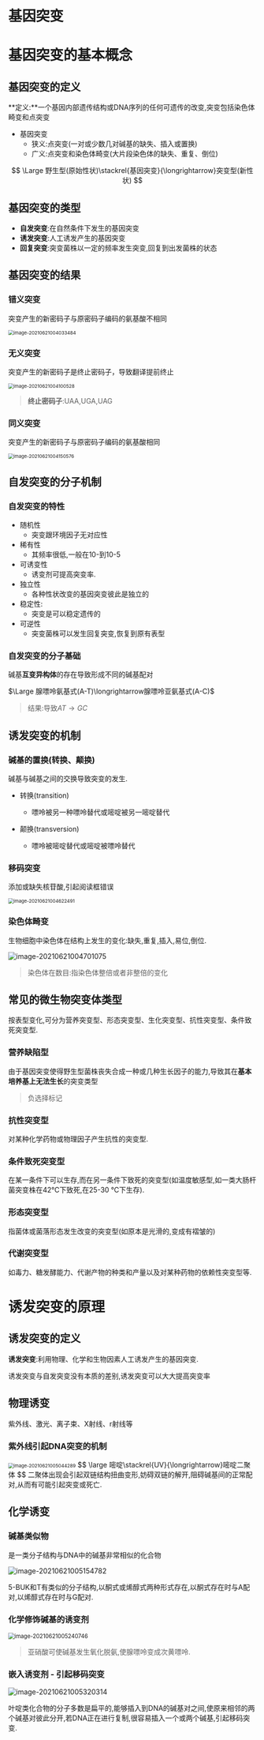 # 基因突变

# 基因突变的基本概念

## 基因突变的定义

**定义:**一个基因内部遗传结构或DNA序列的任何可遗传的改变,突变包括染色体畸变和点突变

+   基因突变
    +   狭义:点突变(一对或少数几对碱基的缺失、插入或置换)
    +   广义:点突变和染色体畸变(大片段染色体的缺失、重复、倒位)

$$
\Large 野生型(原始性状)\stackrel{基因突变}{\longrightarrow}突变型(新性状)
$$

## 基因突变的类型

+   **自发突变**:在自然条件下发生的基因突变
+   **诱发突变**:人工诱发产生的基因突变
+   **回复突变**:突变菌株以一定的频率发生突变,回复到出发菌株的状态

## 基因突变的结果

### 错义突变

突变产生的新密码子与原密码子编码的氨基酸不相同

<img src="image/image-20210621004033484.png" alt="image-20210621004033484" style="zoom: 67%;" />

### 无义突变

突变产生的新密码子是终止密码子，导致翻译提前终止

<img src="image/image-20210621004100528.png" alt="image-20210621004100528" style="zoom:67%;" />

>   **终止密码子**:UAA,UGA,UAG

### 同义突变

突变产生的新密码子与原密码子编码的氨基酸相同

<img src="image/image-20210621004150576.png" alt="image-20210621004150576" style="zoom:67%;" />

## 自发突变的分子机制

### 自发突变的特性

+   随机性
    +   突变跟环境因子无对应性
+   稀有性
    +   其频率很低,一般在10-到10-5
+   可诱变性
    +   诱变剂可提高突变率.
+   独立性
    +   各种性状改变的基因突变彼此是独立的
+   稳定性:
    +   突变是可以稳定遗传的
+   可逆性
    +   突变菌株可以发生回复突变,恢复到原有表型

### 自发突变的分子基础

碱基**互变异构体**的存在导致形成不同的碱基配对

$\Large 腺嘌呤氨基式(A-T)\longrightarrow腺嘌呤亚氨基式(A-C)$

>   结果:导致$AT\to GC$

## 诱发突变的机制

### 碱基的置换(转换、颠换)

碱基与碱基之间的交换导致突变的发生.

+   转换(transition)
    +   嘌呤被另一种嘌呤替代或嘧啶被另一嘧啶替代

+   颠换(transversion)
    +   嘌呤被嘧啶替代或嘧啶被嘌呤替代

### 移码突变

添加或缺失核苷酸,引起阅读框错误

<img src="image/image-20210621004622491.png" alt="image-20210621004622491" style="zoom:67%;" />

### 染色体畸变

生物细胞中染色体在结构上发生的变化:缺失,重复,插入,易位,倒位.

![image-20210621004701075](image/image-20210621004701075.png)

>    染色体在数目:指染色体整倍或者非整倍的变化

## 常见的微生物突变体类型

按表型变化,可分为营养突变型、形态突变型、生化突变型、抗性突变型、条件致死突变型.

### 营养缺陷型

由于基因突变使得野生型菌株丧失合成一种或几种生长因子的能力,导致其在**基本培养基上无法生长**的突变类型

>   负选择标记

### 抗性突变型

对某种化学药物或物理因子产生抗性的突变型.

### 条件致死突变型

在某一条件下可以生存,而在另一条件下致死的突变型(如温度敏感型,如一类大肠杆菌突变株在42℃下致死,在25-30 ℃下生存).

### 形态突变型

指菌体或菌落形态发生改变的突变型(如原本是光滑的,变成有褶皱的)

### 代谢突变型

如毒力、糖发酵能力、代谢产物的种类和产量以及对某种药物的依赖性突变型等.

# 诱发突变的原理

## 诱发突变的定义

**诱发突变**:利用物理、化学和生物因素人工诱发产生的基因突变.

诱发突变与自发突变没有本质的差别,诱发突变可以大大提高突变率

## 物理诱变

紫外线、激光、离子束、X射线、r射线等

### 紫外线引起DNA突变的机制



<img src="image/image-20210621005044289.png" alt="image-20210621005044289" style="zoom:67%;" />
$$
\large 嘧啶\stackrel{UV}{\longrightarrow}嘧啶二聚体
$$
二聚体出现会引起双链结构扭曲变形,妨碍双链的解开,阻碍碱基间的正常配对,从而有可能引起突变或死亡.

## 化学诱变

### 碱基类似物

是一类分子结构与DNA中的碱基非常相似的化合物

![image-20210621005154782](image/image-20210621005154782.png)

5-BUK和T有类似的分子结构,以酮式或烯醇式两种形式存在,以酮式存在时与A配对,以烯醇式存在时与G配对.

### 化学修饰碱基的诱变剂

<img src="image/image-20210621005240746.png" alt="image-20210621005240746" style="zoom:80%;" />

>    亚硝酸可使碱基发生氧化脱氨,使腺嘌呤变成次黄嘌呤.

### 嵌入诱变剂 - 引起移码突变

![image-20210621005320314](image/image-20210621005320314.png)

叶啶类化合物的分子多数是扁平的,能够插入到DNA的碱基对之间,使原来相邻的两个碱基对彼此分开,若DNA正在进行复制,很容易插入一个或两个碱基,引起移码突变.

